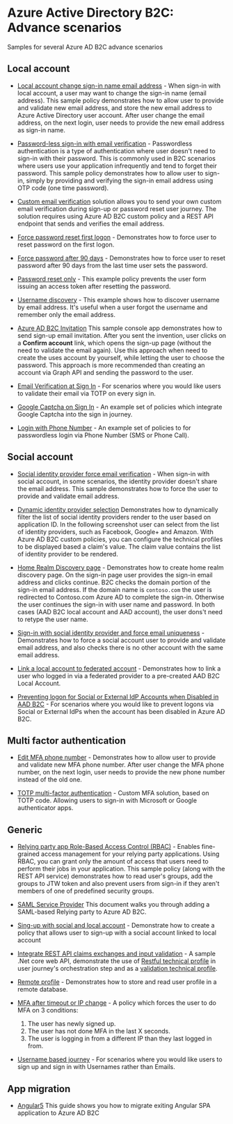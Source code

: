 # Azure Active Directory B2C: Advance scenarios

Samples for several Azure AD B2C advance scenarios 

## Local account
- [Local account change sign-in name email address](policies/change-sign-in-name) - When sign-in with local account, a user may want to change the sign-in name (email address). This sample policy demonstrates how to allow user to provide and validate new email address, and store the new email address to Azure Active Directory user account. After user change the email address, on the next login, user needs to provide the new email address as sign-in name.

- [Password-less sign-in with email verification](policies/passwordless-email) - Passwordless authentication is a type of authentication where user doesn't need to sign-in with their password. This is commonly used in B2C scenarios where users use your application infrequently and tend to forget their password. This sample policy demonstrates how to allow user to sign-in, simply by providing and verifying the sign-in email address using OTP code (one time password).  

- [Custom email verification](policies/custom-email-verifcation) solution allows you to send your own custom email verification during sign-up or password reset user journey. The solution requires using Azure AD B2C custom policy and a REST API endpoint that sends and verifies the email address. 

- [Force password reset first logon](policies/force-password-reset-first-logon) - Demonstrates how to force user to reset password on the first logon. 

- [Force password after 90 days](policies/force-password-reset-after-90-days) - Demonstrates how to force user to reset password after 90 days from the last time user sets the password.  

- [Password reset only](policies/password-reset-only) - This example policy prevents the user form issuing an access token after resetting the password.

- [Username discovery](policies/username-discovery) - This example shows how to discover username by email address. It's useful when a user forgot the username and remember only the email address.

- [Azure AD B2C Invitation](policies/invite)  This sample console app demonstrates how to send sign-up email invitation. After you sent the invention, user clicks on a **Confirm account** link, which opens the sign-up page (without the need to validate the email again). Use this approach when need to create the uses account by yourself, while letting the user to choose the password. This approach is more recommended than creating an account via Graph API and sending the password to the user. 

- [Email Verification at Sign In](policies/signin-email-verification) - For scenarios where you would like users to validate their email via TOTP on every sign in.

- [Google Captcha on Sign In](policies/captcha-integration) - An example set of policies which integrate Google Captcha into the sign in journey.

- [Login with Phone Number](policies/signup-signin-with-phone-number) - An example set of policies to for passwordless login via Phone Number (SMS or Phone Call).

## Social account
- [Social identity provider force email verification](policies/social-idp-force-email) - When sign-in with social account, in some scenarios, the identity provider doesn't share the email address. This sample demonstrates how to force the user to provide and validate email address.

- [Dynamic identity provider selection](policies/idps-filter)  Demonstrates how to dynamically filter the list of social identity providers render to the user based on application ID. In the following screenshot user can select from the list of identity providers, such as Facebook, Google+ and Amazon. With Azure AD B2C custom policies, you can configure the technical profiles to be displayed based a claim's value. The  claim value contains the list of identity provider to be rendered.

- [Home Realm Discovery page](policies/home-realm-discovery-page) - Demonstrates how to create home realm discovery page. On the sign-in page user provides the sign-in email address and clicks continue. B2C checks the domain portion of the sign-in email address. If the domain name is `contoso.com` the user is redirected to Contoso.com Azure AD to complete the sign-in. Otherwise the user continues the sign-in with user name and password. In both cases (AAD B2C local account and AAD account), the user dons't need to retype the user name. 

- [Sign-in with social identity provider and force email uniqueness](policies/force-unique-email-across-social-identities ) - Demonstrates how to force a social account user to provide and validate email address, and also checks there is no other account with the same email address.

- [Link a local account to federated account](policies/link-local-account-with-federated-account) - Demonstrates how to link a user who logged in via a federated provider to a pre-created AAD B2C Local Account.

- [Preventing logon for Social or External IdP Accounts when Disabled in AAD B2C](policies/disable-social-account-from-logon) - For scenarios where you would like to prevent logons via Social or External IdPs when the account has been disabled in Azure AD B2C.

## Multi factor authentication

- [Edit MFA phone number](policies/edit-mfa-phone-number) - Demonstrates how to allow user to provide and validate new MFA phone number. After user change the MFA phone number, on the next login, user needs to provide the new phone number instead of the old one.

- [TOTP multi-factor authentication](policies/custom-mfa-totp) - Custom MFA solution, based on TOTP code. Allowing users to sign-in with Microsoft or Google authenticator apps.

## Generic 
- [Relying party app Role-Based Access Control (RBAC)](policies/relying-party-rbac) - Enables fine-grained access management for your relying party applications. Using RBAC, you can grant only the amount of access that users need to perform their jobs in your application. This sample policy (along with the REST API service) demonstrates how to read user's groups, add the groups to JTW token and also prevent users from sign-in if they aren't members of one of predefined security groups.

- [SAML Service Provider](https://github.com/azure-ad-b2c/saml-sp)  This document walks you through adding a SAML-based Relying party to Azure AD B2C. 

- [Sing-up with social and local account](policies/sign-up-with-social-and-local-account) - Demonstrate how to create a policy that allows user to sign-up with a social account linked to local account

- [Integrate REST API claims exchanges and input validation](https://github.com/azure-ad-b2c/rest-api) - A sample .Net core web API, demonstrate the use of [Restful technical profile](https://docs.microsoft.com/en-us/azure/active-directory-b2c/restful-technical-profile) in user journey's orchestration step and as a [validation technical profile](https://docs.microsoft.com/en-us/azure/active-directory-b2c/validation-technical-profile).

- [Remote profile](policies/remote-profile) - Demonstrates how to store and read user profile in a remote database. 

- [MFA after timeout or IP change](policies/mfa-absolute-timeout-and-ip-change-trigger) - A policy which forces the user to do MFA on 3 conditions:
    1. The user has newly signed up.
    2. The user has not done MFA in the last X seconds.
    3. The user is logging in from a different IP than they last logged in from.

- [Username based journey](policies/username-signup-or-signin) - For scenarios where you would like users to sign up and sign in with Usernames rather than Emails.

## App migration
- [Angular5](policies/app-migration-angular5) This guide shows you how to migrate exiting Angular SPA application to Azure AD B2C